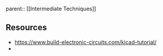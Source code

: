 parent:: [[Intermediate Techniques]]

## Resources
- https://www.build-electronic-circuits.com/kicad-tutorial/
- 